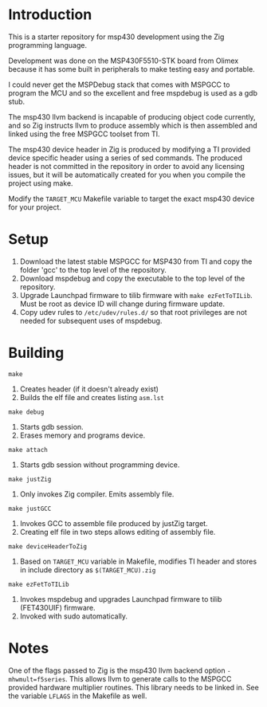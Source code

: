 # Introduction

This is a starter repository for msp430 development using the Zig programming
language.

Development was done on the MSP430F5510-STK board from Olimex because it has
some built in peripherals to make testing easy and portable.

I could never get the MSPDebug stack that comes with MSPGCC to program the MCU
and so the excellent and free mspdebug is used as a gdb stub.

The msp430 llvm backend is incapable of producing object code currently, and so
Zig instructs llvm to produce assembly which is then assembled and linked using
the free MSPGCC toolset from TI.

The msp430 device header in Zig is produced by modifying a TI provided device
specific header using a series of sed commands. The produced header is not
committed in the repository in order to avoid any licensing issues, but it will
be automatically created for you when you compile the project using make.

Modify the `TARGET_MCU` Makefile variable to target the exact msp430 device for
your project.

# Setup

  1. Download the latest stable MSPGCC for MSP430 from TI and copy
      the folder 'gcc' to the top level of the repository.
  2. Download mspdebug and copy the executable to the top level of the repository.
  3. Upgrade Launchpad firmware to tilib firmware with `make ezFetToTILib`.
      Must be root as device ID will change during firmware update.
  4. Copy udev rules to `/etc/udev/rules.d/` so that root privileges are not
      needed for subsequent uses of mspdebug.

# Building

```
make
```

1. Creates header (if it doesn't already exist)
2. Builds the elf file and creates listing `asm.lst`

```
make debug
```

1. Starts gdb session.
2. Erases memory and programs device.

```
make attach
```

1. Starts gdb session without programming device.

```
make justZig
```

1. Only invokes Zig compiler. Emits assembly file.

```
make justGCC
```

1. Invokes GCC to assemble file produced by justZig target.
2. Creating elf file in two steps allows editing of assembly file.

```
make deviceHeaderToZig
```

1. Based on `TARGET_MCU` variable in Makefile, modifies TI header and stores in
   include directory as `$(TARGET_MCU).zig`

```
make ezFetToTILib
```

1. Invokes mspdebug and upgrades Launchpad firmware to tilib (FET430UIF)
   firmware.
2. Invoked with sudo automatically.

# Notes

One of the flags passed to Zig is the msp430 llvm backend option
`-mhwmult=f5series`. This allows llvm to generate calls to the MSPGCC provided
hardware multiplier routines. This library needs to be linked in. See the
variable `LFLAGS` in the Makefile as well.
